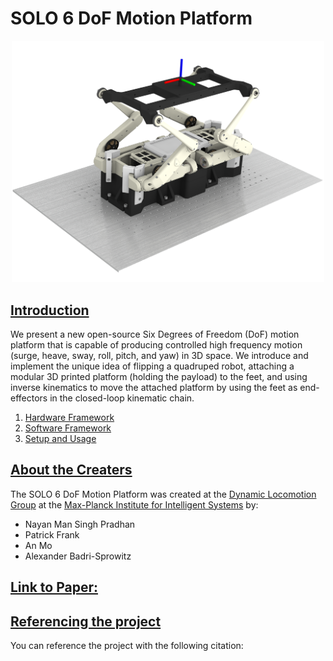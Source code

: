 # SOLO 6 DoF Motion Platform

<!-- <img src="images/solo_render.png" width="500" /> -->

<!-- <p float="left">
  <img src="images/pybullet_simulation.png" width="250" />
  <img src="images/solo_robot.png" width="250" /> 
</p> -->

<p align="center">
  <img src="images/solo_render.png" width="500"/>
</p>

## <u>Introduction</u>
We present a new open-source Six Degrees of Freedom (DoF) motion platform that is capable of producing controlled high frequency motion (surge, heave, sway, roll, pitch, and yaw) in 3D space. We introduce and implement the unique idea of flipping a quadruped robot, attaching a modular 3D printed platform (holding the payload) to the feet, and using inverse kinematics to move the attached platform by using the feet as end-effectors in the closed-loop kinematic chain.

1. [Hardware Framework](docs/hardware_framework.md)
2. [Software Framework](docs/software_framework.md)
3. [Setup and Usage](docs/setup_and_usage.md)

## <u>About the Creaters</u>
The SOLO 6 DoF Motion Platform was created at the [Dynamic Locomotion Group](https://dlg.is.mpg.de) at the [Max-Planck Institute for Intelligent Systems](https://is.mpg.de) by: 
- Nayan Man Singh Pradhan
- Patrick Frank
- An Mo
- Alexander Badri-Sprowitz

## <u>Link to Paper:</u>

## <u>Referencing the project</u>
You can reference the project with the following citation:
